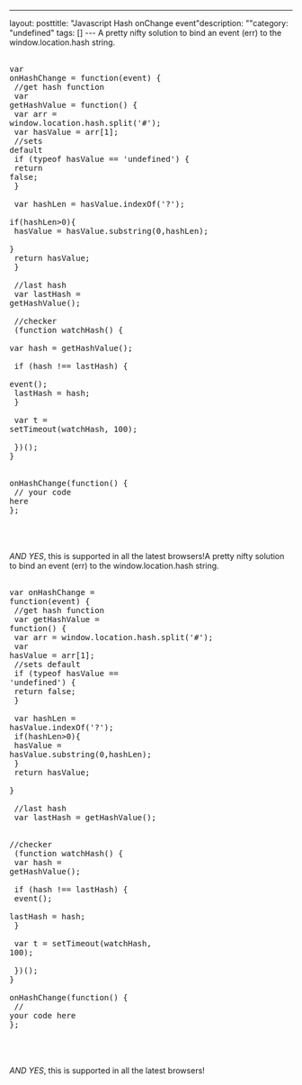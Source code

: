 --- 
layout: posttitle: "Javascript Hash onChange event"description: ""category: "undefined" tags: [] --- A pretty nifty solution to bind an event (err) to the window.location.hash string.<br/><br/><pre>var onHashChange = function(event) {<br/>  //get hash function<br/>  var getHashValue = function() {<br/>    var arr = window.location.hash.split('#');<br/>   var hasValue = arr[1];<br/>   //sets default<br/>   if (typeof hasValue == 'undefined') {<br/>      return false;<br/>    }<br/><br/>   var hashLen = hasValue.indexOf('?');<br/>   if(hashLen>0){<br/>     hasValue = hasValue.substring(0,hashLen);<br/>    }<br/>    return hasValue;<br/> }<br/><br/> //last hash<br/>  var lastHash = getHashValue();<br/><br/>  //checker<br/>  (function watchHash() {<br/>    var hash = getHashValue();<br/><br/>    if (hash !== lastHash) {<br/>     event();<br/>     lastHash = hash;<br/>   }<br/><br/>   var t = setTimeout(watchHash, 100);<br/><br/> })();<br/>} <br/><br/>onHashChange(function() {<br/>  // your code here<br/>};</pre><br/><br/><br/>*AND YES*, this is supported in all the latest browsers!A pretty nifty solution to bind an event (err) to the window.location.hash string.<br/><br/><pre>var onHashChange = function(event) {<br/> //get hash function<br/>  var getHashValue = function() {<br/>    var arr = window.location.hash.split('#');<br/>   var hasValue = arr[1];<br/>   //sets default<br/>   if (typeof hasValue == 'undefined') {<br/>      return false;<br/>    }<br/><br/>   var hashLen = hasValue.indexOf('?');<br/>   if(hashLen>0){<br/>     hasValue = hasValue.substring(0,hashLen);<br/>    }<br/>    return hasValue;<br/> }<br/><br/> //last hash<br/>  var lastHash = getHashValue();<br/><br/>  //checker<br/>  (function watchHash() {<br/>    var hash = getHashValue();<br/><br/>    if (hash !== lastHash) {<br/>     event();<br/>     lastHash = hash;<br/>   }<br/><br/>   var t = setTimeout(watchHash, 100);<br/><br/> })();<br/>} <br/><br/>onHashChange(function() {<br/>  // your code here<br/>};</pre><br/><br/><br/>*AND YES*, this is supported in all the latest browsers!